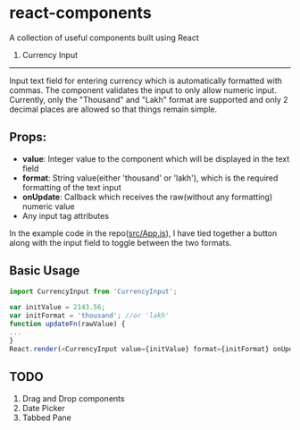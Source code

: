 # react-components
A collection of useful components built using React

1. Currency Input
---

   Input text field for entering currency which is automatically formatted with commas. The component validates the input to only allow numeric input. Currently, only the "Thousand" and "Lakh" format are supported and only 2 decimal places are allowed so that things remain simple.
   
## Props:
   * **value**: Integer value to the component which will be displayed in the text field
   * **format**: String value(either 'thousand' or 'lakh'), which is the required formatting of the text input
   * **onUpdate**: Callback which receives the raw(without any formatting) numeric value  
   * Any input tag attributes

In the example code in the repo([src/App.js](https://github.com/nikhilsaldanha/react-components/blob/master/src/App.js)), I have tied together a button along with the input field to toggle between the two formats.

## Basic Usage
```javascript
import CurrencyInput from 'CurrencyInput';

var initValue = 2143.56;
var initFormat = 'thousand'; //or 'lakh'
function updateFn(rawValue) {
...
}
React.render(<CurrencyInput value={initValue} format={initFormat} onUpdate={updateFn}/>, mountNode);
```
## TODO
1. Drag and Drop components
2. Date Picker
3. Tabbed Pane
